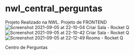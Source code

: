 # nwl_central_perguntas
Projeto Realizado na NWL.
Projeto de FRONTEND
![Screenshot 2021-09-05 at 22-10-04 Criar Sala - Rocket Q](https://user-images.githubusercontent.com/37700851/132147349-72be761a-eae4-423c-9810-685af12de6f0.png)
![Screenshot 2021-09-05 at 22-10-42 Criar Sala - Rocket Q](https://user-images.githubusercontent.com/37700851/132147369-66d71d31-4af7-4594-a929-01b017fe1b0f.png)
![Screenshot 2021-09-05 at 22-12-49 Rooms - Rocket Q](https://user-images.githubusercontent.com/37700851/132147455-26c8b3f4-13dd-41ff-8d2f-c4ba99d687a6.png)


Centro de Perguntas
